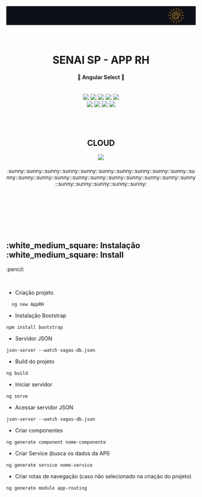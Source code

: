 <div align="center"><img src="https://github.com/lipollis/Imagens-Git/blob/main/banner_assinatura.svg" /></div>

<br> 
<br>
<h1 align="center"> SENAI SP - APP RH </h1>

<h4 align="center"> 
	🚧  Angular Select 🚀
</h4>
<br>
<div align="center">
    <img src="https://img.shields.io/badge/HTML5-E34F26?style=for-the-badge&logo=html5&logoColor=white"></img>
    <img src="https://img.shields.io/badge/CSS3-1572B6?style=for-the-badge&logo=css3&logoColor=white"></img>
    <img src="https://img.shields.io/badge/Angular-DD0031?style=for-the-badge&logo=angular&logoColor=white"></img>
    <img src="https://img.shields.io/badge/Bootstrap-563D7C?style=for-the-badge&logo=bootstrap&logoColor=white"></img>
    <img src="https://img.shields.io/badge/json-5E5C5C?style=for-the-badge&logo=json&logoColor=white"></img>
</div>
<div align="center">
    <img src="https://img.shields.io/badge/MySQL-005C84?style=for-the-badge&logo=mysql&logoColor=white"></img>
    <img src="https://img.shields.io/badge/TypeScript-007ACC?style=for-the-badge&logo=typescript&logoColor=white"></img>
    <img src="https://img.shields.io/badge/Java-ED8B00?style=for-the-badge&logo=java&logoColor=white"></img>
    <img src="https://img.shields.io/badge/Spring_Boot-F2F4F9?style=for-the-badge&logo=spring-boot"></img>
</div>
<br>
<br>
<br>

<h2 align="center"> CLOUD </h2>
  <div align="center"><a href="" target="_blank" align-items-center>  <img src="https://img.shields.io/badge/Netlify-00C7B7?style=for-the-badge&logo=netlify&logoColor=white">  </img></a></div>

<br>
<div align="center">:sunny::sunny::sunny::sunny::sunny::sunny::sunny::sunny::sunny::sunny::sunny::sunny::sunny::sunny::sunny::sunny::sunny::sunny::sunny::sunny::sunny::sunny::sunny::sunny::sunny::sunny:</div>
<br>
<br>

<br><br>


<br>
<h2><strong> :white_medium_square: Instalação  :white_medium_square: Install</strong></h2>

<p align="justify">:pencil: </p><br>

- Criação projeto
```
  ng new AppRH
```

- Instalação Bootstrap
```
npm install bootstrap
```

- Servidor JSON
```
json-server --watch vagas-db.json
```
- Build do projeto
```
ng build
```
- Iniciar servidor
```
ng serve
```
- Acessar servidor JSON
```
json-server --watch vagas-db.json
```
- Criar componentes
```
ng generate component nome-componente
```
- Criar Service (busca os dados da API)
```
ng generate service nome-servico
```
- Criar rotas de navegação (caso não selecionado na criação do projeto)
```
ng generate module app-routing
```



<br>



